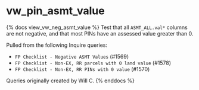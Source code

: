 # vw_pin_asmt_value

{% docs view_vw_neg_asmt_value %}
Test that all `ASMT_ALL.val*` columns are not negative, and that most
PINs have an assessed value greater than 0.

Pulled from the following Inquire queries:

- `FP Checklist - Negative ASMT Values` (#1569)
- `FP Checklist - Non-EX, RR parcels with 0 land value` (#1578)
- `FP Checklist - Non-EX, RR PINs with 0 value` (#1570)

Queries originally created by Will C.
{% enddocs %}
